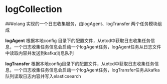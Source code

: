 # logCollection
###olang 实现的一个日志收集服务，由logAgent、logTransfer 两个任务模块组成

**logAgent**
根据本地config 目录下的配置文件，从etcd中获取日志收集任务信息，一个日志收集任务信息会启动一个logAgent任务，logAgent任务从日志文件中读取内容并发送到kafka消息队列

**logTransfer** 根据本地config目录下的配置文件，从etcd中获取日志收集任务信息，一个日志收集任务信息会启动一个logAgent任务，logTransfer任务从kafka队列读取日志内容并写入elasticsearch
